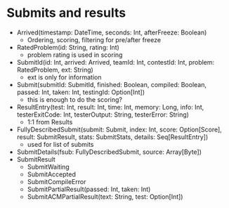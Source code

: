 # Submits and results

- Arrived(timestamp: DateTime, seconds: Int, afterFreeze: Boolean)
    * Ordering, scoring, filtering for pre/after freeze
- RatedProblem(id: String, rating: Int)
    * problem rating is used in scoring
- SubmitId(id: Int, arrived: Arrived, teamId: Int, contestId: Int, problem: RatedProblem, ext: String)
    * ext is only for information
- Submit(submitId: SubmitId, finished: Boolean, compiled: Boolean, passed: Int, taken: Int, testingId: Option\[Int\])
    * this is enough to do the scoring?
- ResultEntry(test: Int, result: Int, time: Int, memory: Long, info: Int, testerExitCode: Int, testerOutput: String, testerError: String)
    * 1:1 from Results
- FullyDescribedSubmit(submit: Submit, index: Int, score: Option\[Score\], result: SubmitResult, stats: SubmitStats, details: Seq\[ResultEntry\])
    * used for list of submits
- SubmitDetails(fsub: FullyDescribedSubmit, source: Array\[Byte\])
- SubmitResult
    * SubmitWaiting
    * SubmitAccepted
    * SubmitCompileError
    * SubmitPartialResult(passed: Int, taken: Int)
    * SubmitACMPartialResult(text: String, test: Option\[Int\])